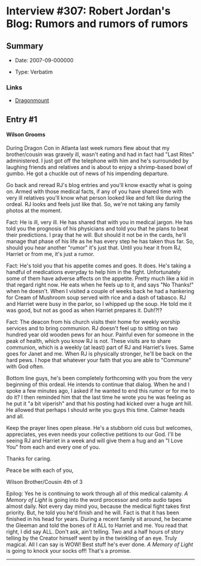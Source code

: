 # Interview #307: Robert Jordan's Blog: Rumors and rumors of rumors

## Summary

- Date: 2007-09-000000

- Type: Verbatim

### Links

- [Dragonmount](http://www.dragonmount.com/forums/blog/4/entry-380-rumors-and-rumors-of-rumors/)


## Entry #1

#### Wilson Grooms

During Dragon Con in Atlanta last week rumors flew about that my brother/cousin was gravely ill, wasn't eating and had in fact had "Last Rites" administered. I just got off the telephone with him and he's surrounded by laughing friends and relatives and is about to enjoy a shrimp-based bowl of gumbo. He got a chuckle out of news of his impending departure.

Go back and reread RJ's blog entries and you'll know exactly what is going on. Armed with those medical facts, if any of you have shared time with very ill relatives you'll know what person looked like and felt like during the ordeal. RJ looks and feels just like that. So, we're not taking any family photos at the moment.

Fact: He is ill, very ill. He has shared that with you in medical jargon. He has told you the prognosis of his physicians and told you that he plans to beat their predictions. I pray that he will. But should it not be in the cards, he'll manage that phase of his life as he has every step he has taken thus far. So, should you hear another "rumor" it's just that. Until you hear it from RJ, Harriet or from me, it's just a rumor.

Fact: He's told you that his appetite comes and goes. It does. He's taking a handful of medications everyday to help him in the fight. Unfortunately some of them have adverse affects on the appetite. Pretty much like a kid in that regard right now. He eats when he feels up to it, and says "No Thanks!" when he doesn't. When I visited a couple of weeks back he had a hankering for Cream of Mushroom soup served with rice and a dash of tabasco. RJ and Harriet were busy in the parlor, so I whipped up the soup. He told me it was good, but not as good as when Harriet prepares it. Duh!?!?

Fact: The deacon from his church visits their home for weekly worship services and to bring communion. RJ doesn't feel up to sitting on two hundred year old wooden pews for an hour. Painful even for someone in the peak of health, which you know RJ is not. These visits are to share communion, which is a weekly (at least) part of RJ and Harriet's lives. Same goes for Janet and me. When RJ is physically stronger, he'll be back on the hard pews. I hope that whatever your faith that you are able to "Commune" with God often.

Bottom line guys, he's been completely forthcoming with you from the very beginning of this ordeal. He intends to continue that dialog. When he and I spoke a few minutes ago, I asked if he wanted to end this rumor or for me to do it? I then reminded him that the last time he wrote you he was feeling as he put it "a bit viperish" and that his posting had kicked over a huge ant hill. He allowed that perhaps I should write you guys this time. Calmer heads and all.

Keep the prayer lines open please. He's a stubborn old cuss but welcomes, appreciates, yes even needs your collective petitions to our God. I'll be seeing RJ and Harriet in a week and will give them a hug and an "I Love You" from each and every one of you.

Thanks for caring.

Peace be with each of you,

Wilson
Brother/Cousin
4th of 3

Epilog: Yes he is continuing to work through all of this medical calamity.
*A Memory of Light*
is going into the word processor and onto audio tapes almost daily. Not every day mind you, because the medical fight takes first priority. But, he told you he'd finish and he will. Fact is that it has been finished in his head for years. During a recent family sit around, he became the Gleeman and told the bones of it ALL to Harriet and me. You read that right, I did say ALL. Don't ask, ain't telling. Two and a half hours of story telling by the Creator himself went by in the twinkling of an eye. Truly magical. All I can say is WOW! Best stuff he's ever done.
*A Memory of Light*
is going to knock your socks off! That's a promise.


---

